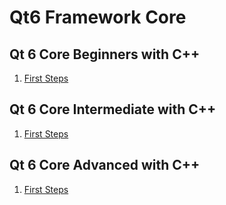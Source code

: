 # Qt6 Framework Core


## Qt 6 Core Beginners with C++

1. [First Steps]()

## Qt 6 Core Intermediate with C++
1. [First Steps]()
## Qt 6 Core Advanced with C++
1. [First Steps]()
